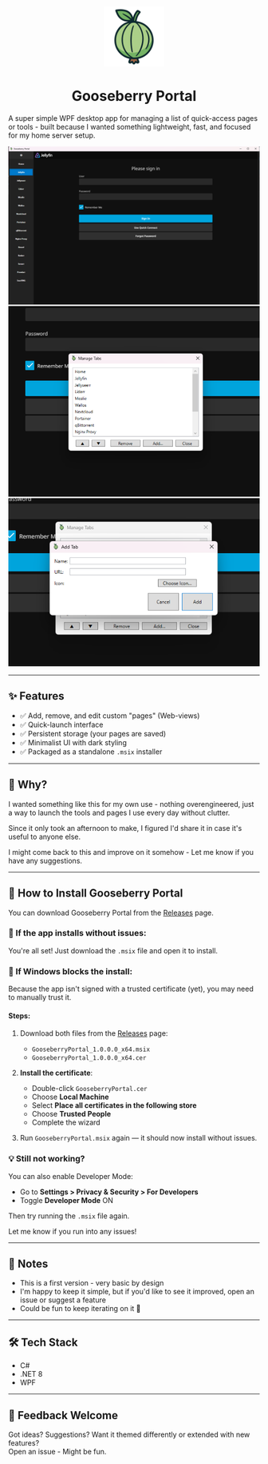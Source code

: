 <p align="center">
  <img src="Assets/GooseberryLogo.png" alt="Gooseberry Logo" width="120" />
</p>

<h1 align="center">Gooseberry Portal</h1>

A super simple WPF desktop app for managing a list of quick-access pages or tools - built because I wanted something lightweight, fast, and focused for my home server setup.

![Main View](screenshots/main-view.png)
![Manager](screenshots/manager.png)
![Add New Page](screenshots/add-new-page.png)

---

## ✨ Features

- ✅ Add, remove, and edit custom "pages" (Web-views)
- ✅ Quick-launch interface
- ✅ Persistent storage (your pages are saved)
- ✅ Minimalist UI with dark styling
- ✅ Packaged as a standalone `.msix` installer

---

## 🧠 Why?

I wanted something like this for my own use - nothing overengineered, just a way to launch the tools and pages I use every day without clutter.

Since it only took an afternoon to make, I figured I'd share it in case it's useful to anyone else.

I might come back to this and improve on it somehow - Let me know if you have any suggestions.

---

## 🧩 How to Install Gooseberry Portal

You can download Gooseberry Portal from the [Releases](https://github.com/HabiRabbu/GooseberryPortal/releases) page.


### 🔸 If the app installs without issues:

You're all set! Just download the `.msix` file and open it to install.


### 🔸 If Windows blocks the install:

Because the app isn't signed with a trusted certificate (yet), you may need to manually trust it.

#### Steps:

1. Download both files from the [Releases](https://github.com/HabiRabbu/GooseberryPortal/releases) page:
   - `GooseberryPortal_1.0.0.0_x64.msix`
   - `GooseberryPortal_1.0.0.0_x64.cer`

2. **Install the certificate**:
   - Double-click `GooseberryPortal.cer`
   - Choose **Local Machine**
   - Select **Place all certificates in the following store**
   - Choose **Trusted People**
   - Complete the wizard

3. Run `GooseberryPortal.msix` again — it should now install without issues.


### 💡 Still not working?

You can also enable Developer Mode:

- Go to **Settings > Privacy & Security > For Developers**
- Toggle **Developer Mode** ON

Then try running the `.msix` file again.

Let me know if you run into any issues!

---

## 📌 Notes

- This is a first version - very basic by design
- I'm happy to keep it simple, but if you'd like to see it improved, open an issue or suggest a feature
- Could be fun to keep iterating on it 🙂

---

## 🛠 Tech Stack

- C#
- .NET 8
- WPF

---

## 💬 Feedback Welcome

Got ideas? Suggestions? Want it themed differently or extended with new features?  
Open an issue - Might be fun.
